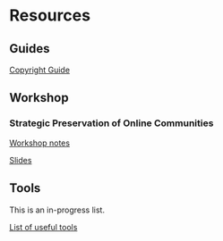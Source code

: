 # Resources

## Guides

[Copyright Guide](copyright.md)


## Workshop

### Strategic Preservation of Online Communities

[Workshop notes](workshop.md)

[Slides](https://docs.google.com/presentation/d/16IJNX_PayRJYPODXHfHuZ-Al72sg-CBw0dZL--4WR6/edit?usp=sharing)

## Tools

This is an in-progress list.

[List of useful tools](tools.md)

